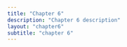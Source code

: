 ```yaml
---
title: "Chapter 6"
description: "Chapter 6 description"
layout: "chapter6"
subtitle: "chapter 6"
---
```

